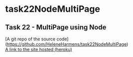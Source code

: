 # task22NodeMultiPage
## Task 22 - MultiPage using Node

[A git repo of the source code] (https://github.com/HeleneHarmens/task22NodeMultiPage)    
[A link to the site hosted (heroku)](https://helene-node.herokuapp.com/)

